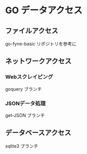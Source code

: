 # GO データアクセス

## ファイルアクセス
go-fyne-basic リポジトリを参考に

## ネットワークアクセス
### Webスクレイピング
goquery ブランチ
### JSONデータ処理
get-JSON ブランチ

## データベースアクセス
sqlite3 ブランチ

